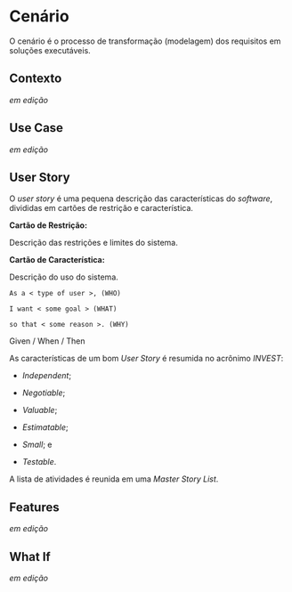 # Cenário

O cenário é o processo de transformação \(modelagem\) dos requisitos em soluções executáveis.

## Contexto

_em edição_

## Use Case

_em edição_

## User Story

O _user story_ é uma pequena descrição das características do _software_, divididas em cartões de restrição e característica.

**Cartão de Restrição:**

Descrição das restrições e limites do sistema.

**Cartão de Característica:**

Descrição do uso do sistema.

`As a < type of user >, (WHO)`

`I want < some goal > (WHAT)`

`so that < some reason >. (WHY)`

Given \/ When \/ Then

As características de um bom _User Story_ é resumida no acrônimo _INVEST_:

* _Independent_;

* _Negotiable_;

* _Valuable_;

* _Estimatable_;

* _Small_; e

* _Testable_.


A lista de atividades é reunida em uma _Master Story List_.

## Features

_em edição_

## What If

_em edição_

